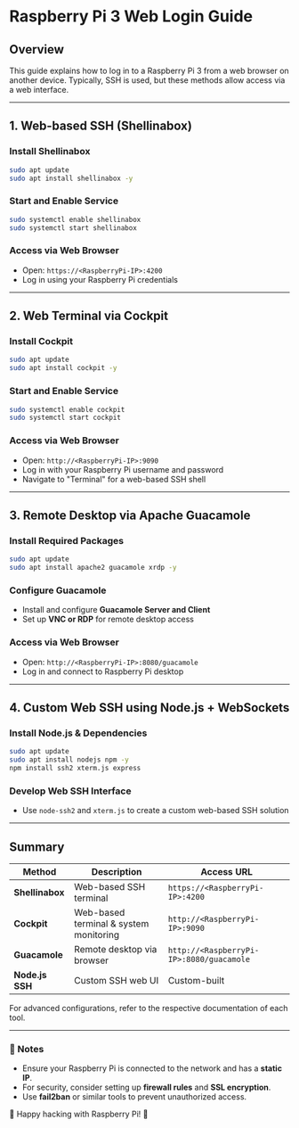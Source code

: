 # Raspberry Pi 3 Web Login Guide

## Overview
This guide explains how to log in to a Raspberry Pi 3 from a web browser on another device. Typically, SSH is used, but these methods allow access via a web interface.

---

## 1. Web-based SSH (Shellinabox)
### Install Shellinabox
```sh
sudo apt update
sudo apt install shellinabox -y
```
### Start and Enable Service
```sh
sudo systemctl enable shellinabox
sudo systemctl start shellinabox
```
### Access via Web Browser
- Open: `https://<RaspberryPi-IP>:4200`
- Log in using your Raspberry Pi credentials

---

## 2. Web Terminal via Cockpit
### Install Cockpit
```sh
sudo apt update
sudo apt install cockpit -y
```
### Start and Enable Service
```sh
sudo systemctl enable cockpit
sudo systemctl start cockpit
```
### Access via Web Browser
- Open: `http://<RaspberryPi-IP>:9090`
- Log in with your Raspberry Pi username and password
- Navigate to "Terminal" for a web-based SSH shell

---

## 3. Remote Desktop via Apache Guacamole
### Install Required Packages
```sh
sudo apt update
sudo apt install apache2 guacamole xrdp -y
```
### Configure Guacamole
- Install and configure **Guacamole Server and Client**
- Set up **VNC or RDP** for remote desktop access

### Access via Web Browser
- Open: `http://<RaspberryPi-IP>:8080/guacamole`
- Log in and connect to Raspberry Pi desktop

---

## 4. Custom Web SSH using Node.js + WebSockets
### Install Node.js & Dependencies
```sh
sudo apt update
sudo apt install nodejs npm -y
npm install ssh2 xterm.js express
```
### Develop Web SSH Interface
- Use `node-ssh2` and `xterm.js` to create a custom web-based SSH solution

---

## Summary
| Method | Description | Access URL |
|--------|-------------|-------------|
| **Shellinabox** | Web-based SSH terminal | `https://<RaspberryPi-IP>:4200` |
| **Cockpit** | Web-based terminal & system monitoring | `http://<RaspberryPi-IP>:9090` |
| **Guacamole** | Remote desktop via browser | `http://<RaspberryPi-IP>:8080/guacamole` |
| **Node.js SSH** | Custom SSH web UI | Custom-built |

For advanced configurations, refer to the respective documentation of each tool.

---

### 📌 Notes
- Ensure your Raspberry Pi is connected to the network and has a **static IP**.
- For security, consider setting up **firewall rules** and **SSL encryption**.
- Use **fail2ban** or similar tools to prevent unauthorized access.

🚀 Happy hacking with Raspberry Pi! 🎯
